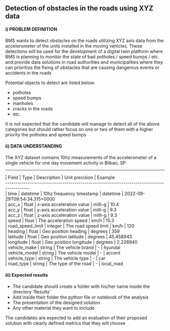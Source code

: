## Detection of obstacles in the roads using XYZ data

#### i) PROBLEM DEFINITION

BMS wants to detect obstacles on the roads utilizing XYZ axis data from the accelerometer of the units installed in the moving vehicles. 
These detections will be used for the development of a digital twin platform where BMS is planning to monitor the state of bad potholes / speed bumps / etc.  
and provide data solutions in road authorities and municipalities where they can prioritize the fixing of obstacles 
that are causing dangerous events or accidents in the roads

Potential objects to detect are listed below: 
* potholes 
* speed bumps 
* manholes 
* cracks in the roads 
* etc. 

It is not expected that the candidate will manage to detect all of the above categories but should rather focus on one or two of them with a higher priority
the potholes and speed bumps

#### ii) DATA UNDERSTANDING

The XYZ dataset contains 10hz measurements of the accelerometer of a single vehicle for one day movement activity in Bilbao, SP.

------------------------------------------------------------------------------------------
| Field             | Type           | Description                  | Unit precision  | Example \
------------------------------------------------------------------------------------------ \
| time              | datetime       | 10hz frequency timestamp     |  datetime       | 2022-09-29T09:54:34.315+0000 \
| acc_x             | float          | x-axis acceleration value    |  milli-g        | 10.4 \
| acc_y             | float          | y-axis acceleration value    |  milli-g        |  9.3 \
| acc_z             | float          | z-axis acceleration value    |  milli-g        |  9.3 \
| speed             | float          | The acceleration speed       |  km/h           |  15.3 \
| road_speed_limit  | integer        | The road speed limit         |  km/h           |  120 \
| heading           | float          | Geo position heading         |  degrees        |  359 \
| latitude          | float          | Geo position latitude        |  degrees        |  45.458943 \
| longitude         | float          | Geo position longitude       |  degrees        |  2.228940 \
| vehicle_make      | string         | The vehicle brand            |  -              |  hyundai \
| vehicle_model     | string         | The vehicle model            |  -              |  accent \
| vehicle_type      | string         | The vehicle type             |  -              |  car \
| road_type         | string         | The type of the road         |  -              |  local_road 

#### iii) Expected results
* The candidate should create a folder with his/her name inside the directory 'Results'
* Add inside their folder the python file or notebook of the analysis
* The presentation of the designed solution
* Any other material they want to include

The candidates are expected to add an evaluation of their proposed solution with clearly defined metrics that they will choose
